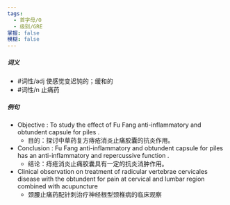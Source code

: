 ```yaml
---
tags:
  - 首字母/O
  - 级别/GRE
掌握: false
模糊: false
---
```

##### 词义
- #词性/adj  使感觉变迟钝的；缓和的
- #词性/n  止痛药
##### 例句
- Objective : To study the effect of Fu Fang anti-inflammatory and obtundent capsule for piles .
	- 目的：探讨中草药复方痔疮消炎止痛胶囊的抗炎作用。
- Conclusion : Fu Fang anti-inflammatory and obtundent capsule for piles has an anti-inflammatory and repercussive function .
	- 结论：痔疮消炎止痛胶囊具有一定的抗炎消肿作用。
- Clinical observation on treatment of radicular vertebrae cervicales disease with the obtundent for pain at cervical and lumbar region combined with acupuncture
	- 颈腰止痛药配针刺治疗神经根型颈椎病的临床观察
